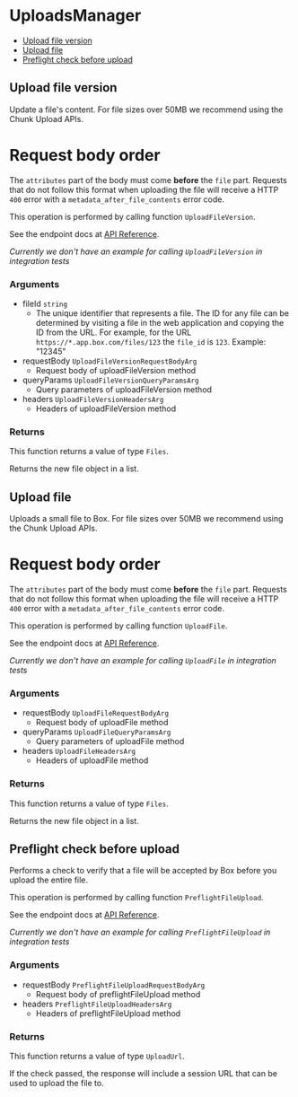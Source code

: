 # UploadsManager


- [Upload file version](#upload-file-version)
- [Upload file](#upload-file)
- [Preflight check before upload](#preflight-check-before-upload)

## Upload file version

Update a file's content. For file sizes over 50MB we recommend
using the Chunk Upload APIs.

# Request body order

The `attributes` part of the body must come **before** the
`file` part. Requests that do not follow this format when
uploading the file will receive a HTTP `400` error with a
`metadata_after_file_contents` error code.

This operation is performed by calling function `UploadFileVersion`.

See the endpoint docs at
[API Reference](https://developer.box.com/reference/post-files-id-content/).

*Currently we don't have an example for calling `UploadFileVersion` in integration tests*

### Arguments

- fileId `string`
  - The unique identifier that represents a file.  The ID for any file can be determined by visiting a file in the web application and copying the ID from the URL. For example, for the URL `https://*.app.box.com/files/123` the `file_id` is `123`. Example: "12345"
- requestBody `UploadFileVersionRequestBodyArg`
  - Request body of uploadFileVersion method
- queryParams `UploadFileVersionQueryParamsArg`
  - Query parameters of uploadFileVersion method
- headers `UploadFileVersionHeadersArg`
  - Headers of uploadFileVersion method


### Returns

This function returns a value of type `Files`.

Returns the new file object in a list.


## Upload file

Uploads a small file to Box. For file sizes over 50MB we recommend
using the Chunk Upload APIs.

# Request body order

The `attributes` part of the body must come **before** the
`file` part. Requests that do not follow this format when
uploading the file will receive a HTTP `400` error with a
`metadata_after_file_contents` error code.

This operation is performed by calling function `UploadFile`.

See the endpoint docs at
[API Reference](https://developer.box.com/reference/post-files-content/).

*Currently we don't have an example for calling `UploadFile` in integration tests*

### Arguments

- requestBody `UploadFileRequestBodyArg`
  - Request body of uploadFile method
- queryParams `UploadFileQueryParamsArg`
  - Query parameters of uploadFile method
- headers `UploadFileHeadersArg`
  - Headers of uploadFile method


### Returns

This function returns a value of type `Files`.

Returns the new file object in a list.


## Preflight check before upload

Performs a check to verify that a file will be accepted by Box
before you upload the entire file.

This operation is performed by calling function `PreflightFileUpload`.

See the endpoint docs at
[API Reference](https://developer.box.com/reference/options-files-content/).

*Currently we don't have an example for calling `PreflightFileUpload` in integration tests*

### Arguments

- requestBody `PreflightFileUploadRequestBodyArg`
  - Request body of preflightFileUpload method
- headers `PreflightFileUploadHeadersArg`
  - Headers of preflightFileUpload method


### Returns

This function returns a value of type `UploadUrl`.

If the check passed, the response will include a session URL that
can be used to upload the file to.


